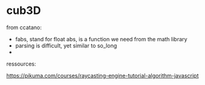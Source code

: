 # cub3D


from ccatano: 
- fabs, stand for float abs, is a function we need from the math library
- parsing is difficult, yet similar to so_long
- 


ressources:

https://pikuma.com/courses/raycasting-engine-tutorial-algorithm-javascript
